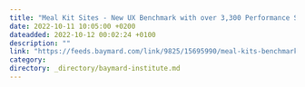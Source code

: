 ```yaml
---
title: "Meal Kit Sites - New UX Benchmark with over 3,300 Performance Scores and 2,200 Best Practice Examples"
date: 2022-10-11 10:05:00 +0200
dateadded: 2022-10-12 00:02:24 +0100
description: ""
link: "https://feeds.baymard.com/link/9825/15695990/meal-kits-benchmark"
category:
directory: _directory/baymard-institute.md
---
```

